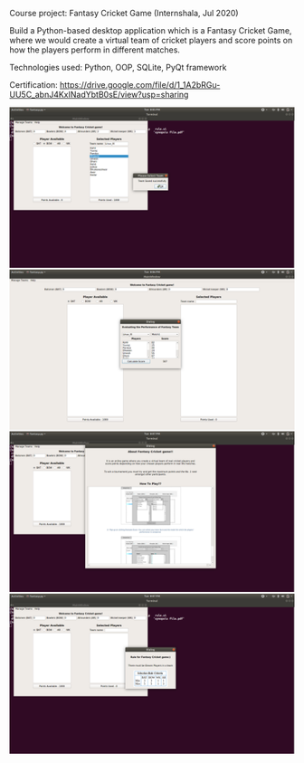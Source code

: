 Course project: Fantasy Cricket Game 
(Internshala, Jul 2020)

Build a Python-based desktop application which is a Fantasy Cricket Game, where we would create a virtual team of cricket players and score points on how the players perform in different matches.

Technologies used: Python, OOP, SQLite, PyQt framework

Certification: https://drive.google.com/file/d/1_1A2bRGu-UU5C_abnJ4KxINadYbtB0sE/view?usp=sharing


![user_view](/result_screenshot/game.png)
![user_view](/result_screenshot/dialog_score.png)
![user_view](/result_screenshot/instruction.png)
![user_view](/result_screenshot/rule.png)
